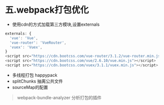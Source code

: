 # 五.webpack打包优化
- 使用cdn的方式加载第三方模块,设置externals 
```javascript
externals: {
  'vue': 'Vue',
  'vue-router': 'VueRouter',
  'vuex': 'Vuex',
}
<script src="https://cdn.bootcss.com/vue-router/3.1.2/vue-router.min.js"></script>
<script src="https://cdn.bootcss.com/vue/2.6.10/vue.min.js"></script>
<script src="https://cdn.bootcss.com/vuex/3.1.1/vuex.min.js"></script>
```
- 多线程打包 happypack
- splitChunks 抽离公共文件
- sourceMap的配置 

> webpack-bundle-analyzer 分析打包的插件
